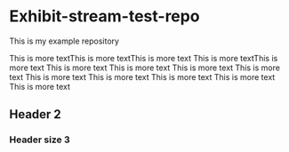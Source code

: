 # Exhibit-stream-test-repo
This is my example repository

This is more textThis is more textThis is more text
This is more textThis is more text
This is more text
This is more text
This is more text
This is more text
This is more text
This is more text
This is more text
This is more text
This is more text

## Header 2
### Header size 3
